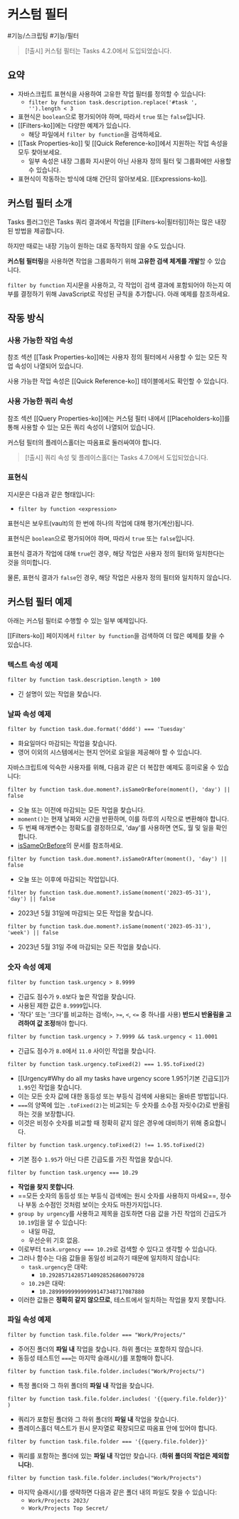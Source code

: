 # 커스텀 필터

<span class="related-pages">#기능/스크립팅 #기능/필터</span>

> [!출시]
> 커스텀 필터는 Tasks 4.2.0에서 도입되었습니다.

## 요약

- 자바스크립트 표현식을 사용하여 고유한 작업 필터를 정의할 수 있습니다:
  - `filter by function task.description.replace('#task ', '').length < 3`
- 표현식은 `boolean`으로 평가되어야 하며, 따라서 `true` 또는 `false`입니다.
- [[Filters-ko]]에는 다양한 예제가 있습니다.
  - 해당 파일에서 `filter by function`을 검색하세요.
- [[Task Properties-ko]] 및 [[Quick Reference-ko]]에서 지원하는 작업 속성을 모두 찾아보세요.
  - 일부 속성은 내장 그룹화 지시문이 아닌 사용자 정의 필터 및 그룹화에만 사용할 수 있습니다.
- 표현식이 작동하는 방식에 대해 간단히 알아보세요. [[Expressions-ko]].

## 커스텀 필터 소개

Tasks 플러그인은 Tasks 쿼리 결과에서 작업을 [[Filters-ko|필터링]]하는 많은 내장된 방법을 제공합니다.

하지만 때로는 내장 기능이 원하는 대로 동작하지 않을 수도 있습니다.

**커스텀 필터링**을 사용하면 작업을 그룹화하기 위해 **고유한 검색 체계를 개발**할 수 있습니다.

`filter by function` 지시문을 사용하고, 각 작업이 검색 결과에 포함되어야 하는지 여부를 결정하기 위해 JavaScript로 작성된 규칙을 추가합니다. 아래 예제를 참조하세요.

## 작동 방식

### 사용 가능한 작업 속성

참조 섹션 [[Task Properties-ko]]에는 사용자 정의 필터에서 사용할 수 있는 모든 작업 속성이 나열되어 있습니다.

사용 가능한 작업 속성은 [[Quick Reference-ko]] 테이블에서도 확인할 수 있습니다.

### 사용 가능한 쿼리 속성

참조 섹션 [[Query Properties-ko]]에는 커스텀 필터 내에서 [[Placeholders-ko]]를 통해 사용할 수 있는 모든 쿼리 속성이 나열되어 있습니다.

커스텀 필터의 플레이스홀더는 따옴표로 둘러싸여야 합니다.

> [!출시]
> 쿼리 속성 및 플레이스홀더는 Tasks 4.7.0에서 도입되었습니다.

### 표현식

지시문은 다음과 같은 형태입니다:

- `filter by function <expression>`

표현식은 보우트(vault)의 한 번에 하나의 작업에 대해 평가(계산)됩니다.

표현식은 `boolean`으로 평가되어야 하며, 따라서 `true` 또는 `false`입니다.

표현식 결과가 작업에 대해 `true`인 경우, 해당 작업은 사용자 정의 필터와 일치한다는 것을 의미합니다.

물론, 표현식 결과가 `false`인 경우, 해당 작업은 사용자 정의 필터와 일치하지 않습니다.

## 커스텀 필터 예제

아래는 커스텀 필터로 수행할 수 있는 일부 예제입니다.

[[Filters-ko]] 페이지에서 `filter by function`을 검색하여 더 많은 예제를 찾을 수 있습니다.

### 텍스트 속성 예제

<!-- placeholder to force blank line before included text --><!-- include: CustomFilteringExamples.test.other_properties_task.description_docs.approved.md -->

```text
filter by function task.description.length > 100
```

- 긴 설명이 있는 작업을 찾습니다.

<!-- placeholder to force blank line after included text --><!-- endInclude -->

### 날짜 속성 예제

<!-- placeholder to force blank line before included text --><!-- include: CustomFilteringExamples.test.dates_task.due_docs.approved.md -->

```text
filter by function task.due.format('dddd') === 'Tuesday'
```

- 화요일마다 마감되는 작업을 찾습니다.
- 영어 이외의 시스템에서는 현지 언어로 요일을 제공해야 할 수 있습니다.

<!-- placeholder to force blank line after included text --><!-- endInclude -->

자바스크립트에 익숙한 사용자를 위해, 다음과 같은 더 복잡한 예제도 흥미로울 수 있습니다:

<!-- placeholder to force blank line before included text --><!-- include: CustomFilteringExamples.test.dates_task.due.advanced_docs.approved.md -->

```text
filter by function task.due.moment?.isSameOrBefore(moment(), 'day') || false
```

- 오늘 또는 이전에 마감되는 모든 작업을 찾습니다.
- `moment()`는 현재 날짜와 시간을 반환하며, 이를 하루의 시작으로 변환해야 합니다.
- 두 번째 매개변수는 정확도를 결정하므로, 'day'를 사용하면 연도, 월 및 일을 확인합니다.
- [isSameOrBefore](https://momentjscom.readthedocs.io/en/latest/moment/05-query/04-is-same-or-before/)의 문서를 참조하세요.

```text
filter by function task.due.moment?.isSameOrAfter(moment(), 'day') || false
```

- 오늘 또는 이후에 마감되는 작업입니다.

```text
filter by function task.due.moment?.isSame(moment('2023-05-31'), 'day') || false
```

- 2023년 5월 31일에 마감되는 모든 작업을 찾습니다.

```text
filter by function task.due.moment?.isSame(moment('2023-05-31'), 'week') || false
```

- 2023년 5월 31일 주에 마감되는 모든 작업을 찾습니다.

<!-- placeholder to force blank line after included text --><!-- endInclude -->

### 숫자 속성 예제

<!-- placeholder to force blank line before included text --><!-- include: CustomFilteringExamples.test.other_properties_task.urgency_docs.approved.md -->

```text
filter by function task.urgency > 8.9999
```

- 긴급도 점수가 `9.0`보다 높은 작업을 찾습니다.
- 사용된 제한 값은 `8.9999`입니다.
- '작다' 또는 '크다'를 비교하는 검색(`>`, `>=`, `<`, `<=` 중 하나를 사용) **반드시 반올림을 고려하여 값 조정**해야 합니다.

```text
filter by function task.urgency > 7.9999 && task.urgency < 11.0001
```

- 긴급도 점수가 `8.0`에서 `11.0` 사이인 작업을 찾습니다.

```text
filter by function task.urgency.toFixed(2) === 1.95.toFixed(2)
```

- [[Urgency#Why do all my tasks have urgency score 1.95?|기본 긴급도]]가 `1.95`인 작업을 찾습니다.
- 이는 모든 숫자 값에 대한 동등성 또는 부등식 검색에 사용되는 올바른 방법입니다.
- `===`의 양쪽에 있는 `.toFixed(2)`는 비교되는 두 숫자를 소수점 자릿수(2)로 반올림하는 것을 보장합니다.
- 이것은 비정수 숫자를 비교할 때 정확히 같지 않은 경우에 대비하기 위해 중요합니다.

```text
filter by function task.urgency.toFixed(2) !== 1.95.toFixed(2)
```

- 기본 점수 `1.95`가 아닌 다른 긴급도를 가진 작업을 찾습니다.

```text
filter by function task.urgency === 10.29
```

- **작업을 찾지 못합니다**.
- ==모든 숫자의 동등성 또는 부등식 검색에는 원시 숫자를 사용하지 마세요==, 정수나 부동 소수점인 것처럼 보이는 숫자도 마찬가지입니다.
- `group by urgency`를 사용하고 제목을 검토하면 다음 값을 가진 작업의 긴급도가 `10.19`임을 알 수 있습니다:
  - 내일 마감,
  - 우선순위 기호 없음.
- 이로부터 `task.urgency === 10.29`로 검색할 수 있다고 생각할 수 있습니다.
- 그러나 함수는 다음 값들을 동일성 비교하기 때문에 일치하지 않습니다:
  - `task.urgency`은 대략:
    - `10.292857142857140928526860079728`
  - `10.29`은 대략:
    - `10.289999999999999147348717087880`
- 이러한 값들은 **정확히 같지 않으므로**, 테스트에서 일치하는 작업을 찾지 못합니다.

<!-- placeholder to force blank line after included text --><!-- endInclude -->

### 파일 속성 예제

<!-- placeholder to force blank line before included text --><!-- include: CustomFilteringExamples.test.file_properties_task.file.folder_docs.approved.md -->

```text
filter by function task.file.folder === "Work/Projects/"
```

- 주어진 폴더의 **파일 내** 작업을 찾습니다. 하위 폴더는 포함하지 않습니다.
- 동등성 테스트인 `===`는 마지막 슬래시(`/`)를 포함해야 합니다.

```text
filter by function task.file.folder.includes("Work/Projects/")
```

- 특정 폴더와 그 하위 폴더의 **파일 내** 작업을 찾습니다.

```text
filter by function task.file.folder.includes( '{{query.file.folder}}' )
```

- 쿼리가 포함된 폴더와 그 하위 폴더의 **파일 내** 작업을 찾습니다.
- 플레이스홀더 텍스트가 원시 문자열로 확장되므로 따옴표 안에 있어야 합니다.

```text
filter by function task.file.folder === '{{query.file.folder}}'
```

- 쿼리를 포함하는 폴더에 있는 **파일 내** 작업만 찾습니다. (**하위 폴더의 작업은 제외합니다**).

```text
filter by function task.file.folder.includes("Work/Projects")
```

- 마지막 슬래시(`/`)를 생략하면 다음과 같은 폴더 내의 파일도 찾을 수 있습니다:
  - `Work/Projects 2023/`
  - `Work/Projects Top Secret/`

<!-- placeholder to force blank line after included text --><!-- endInclude -->